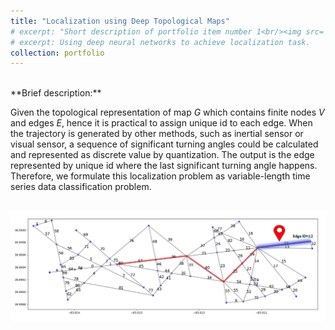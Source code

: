 ```yaml
---
title: "Localization using Deep Topological Maps"
# excerpt: "Short description of portfolio item number 1<br/><img src='/images/500x300.png'>"
# excerpt: Using deep neural networks to achieve localization task. 
collection: portfolio
---
```


<br>
**Brief description:** 

Given the topological representation of map $G$ which contains finite nodes $V$ and edges $E$, hence it is practical to assign unique id to each edge. When the trajectory is generated by other methods, such as inertial sensor or visual sensor, a sequence of significant turning angles could be calculated and represented as discrete value by quantization. The output is the edge represented by unique id where the last significant turning angle happens. Therefore, we formulate this localization problem as variable-length time series data classification problem.

<br/><img src='/images/localization.png'>